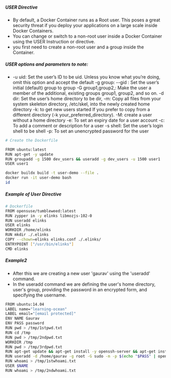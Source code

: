 ##### USER Directive
- By default, a Docker Container runs as a Root user. This poses a great security threat if you deploy your applications on a large scale inside Docker Containers.
- You can change or switch to a non-root user inside a Docker Container using the USER Instruction or directive.
- you first need to create a non-root user and a group inside the Container.

##### USER options and parameters to note:
- -u uid: Set the user’s ID to be uid. Unless you know what you’re doing, omit this option and accept the default
-g group: --gid : Set the user’s initial (default) group to group
-G group1,group2,: Make the user a member of the additional, existing groups group1, group2, and so on.
-d dir: Set the user’s home directory to be dir,
-m: Copy all files from your system skeleton directory, /etc/skel, into the newly created home directory
-k: to get new users started If you prefer to copy from a different directory (-k your_preferred_directory).
-M: create a user without a home directory
-e: To set an expiry date for a user account
-c: To add a comment or description for a user
-s shell: Set the user’s login shell to be shell
-p: To set an unencrypted password for the user

``````sh
# Create the Dockerfile

FROM ubuntu:latest
RUN apt-get -y update
RUN groupadd -g 1500 dev_users && useradd -g dev_users -u 1500 user1
USER user1

docker buildx build -t user-demo --file .
docker run -it user-demo bash
id

``````
##### Example of User Directive


``````sh
# Dockerfile
FROM opensuse/tumbleweed:latest
RUN zypper in -y elinks libmozjs-102-0
RUN useradd elinks
USER elinks
WORKDIR /home/elinks
RUN mkdir ./.elinks
COPY --chown=elinks elinks.conf ./.elinks/
ENTRYPOINT ["/usr/bin/elinks"]
CMD elinks


``````
##### Example2
- After this we are creating a new user 'gaurav' using the 'useradd' command.
- In the useradd command we are defining the user's home directory, user's group, providing the password in an encrypted form, and specifying the username.

``````sh
FROM ubuntu:14.04
LABEL name="learning-ocean"
LABEL email="[email protected]"
ENV NAME Gaurav
ENV PASS password
RUN pwd > /tmp/1stpwd.txt
RUN cd /tmp
RUN pwd > /tmp/2ndpwd.txt
WORKDIR /tmp
RUN pwd > /tmp/3rdpwd.txt
RUN apt-get update && apt-get install -y openssh-server && apt-get install -y python
RUN useradd -d /home/gaurav -g root -G sudo -m -p $(echo "$PASS" | openssl passwd -1 -stdin) $NAME
RUN whoami > /tmp/1stwhoami.txt
USER $NAME
RUN whoami > /tmp/2ndwhoami.txt


``````
``````sh



``````

